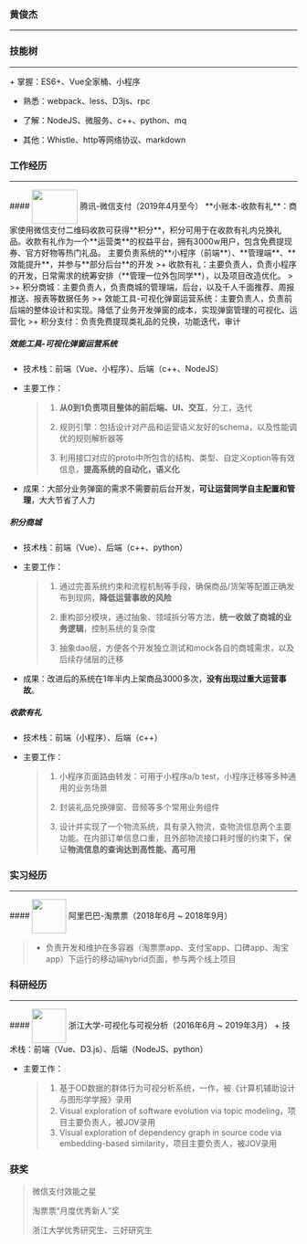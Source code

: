 ### 黄俊杰

<hr>


### 技能树

<hr>
+ 掌握：ES6+、Vue全家桶、小程序

+ 熟悉：webpack、less、D3js、rpc

+ 了解：NodeJS、微服务、c++、python、mq

+ 其他：Whistle、http等网络协议、markdown

### 工作经历

<hr>
#### <img src="https://gtimg.wechatpay.cn/resource/xres/img/202207/985471068ff5a8b261d2cb6bdc06adb3_281x179.jpeg" width="80px" height="60px" style="vertical-align: middle;">  腾讯-微信支付（2019年4月至今）
**小账本-收款有礼**：商家使用微信支付二维码收款可获得**积分**，积分可用于在收款有礼内兑换礼品。收款有礼作为一个**运营类**的权益平台，拥有3000w用户，包含免费提现券、官方好物等热门礼品。
主要负责系统的**小程序（前端**）、**管理端**、**效能提升**，并参与**部分后台**的开发
>+ 收款有礼：主要负责人，负责小程序的开发，日常需求的统筹安排（**管理一位外包同学**），以及项目改造优化。
>
>+ 积分商城：主要负责人，负责商城的管理端，后台，以及千人千面推荐、周报推送、报表等数据任务
>+ 效能工具-可视化弹窗运营系统：主要负责人，负责前后端的整体设计和实现。降低了业务开发弹窗的成本，实现弹窗管理的可视化、运营化
>+ 积分支付：负责免费提现类礼品的兑换，功能迭代，审计

##### 效能工具-可视化弹窗运营系统

+ 技术栈：前端（Vue、小程序）、后端（c++、NodeJS）

+ 主要工作：
  
  > 1. **从0到1负责项目整体的前后端、UI、交互**，分工，迭代
  > 
  > 2. 规则引擎：包括设计对产品和运营语义友好的schema，以及性能调优的规则解析器等
  > 
  > 3. 利用接口对应的proto中所包含的结构、类型、自定义option等有效信息，**提高系统的自动化，语义化**

+ 成果：大部分业务弹窗的需求不需要前后台开发，**可让运营同学自主配置和管理**，大大节省了人力

##### 积分商城

+ 技术栈：前端（Vue）、后端（c++、python）

+ 主要工作：
  
  > 1. 通过完善系统约束和流程机制等手段，确保商品/货架等配置正确发布到现网，**降低运营事故的风险**
  > 
  > 2. 重构部分模块，通过抽象、领域拆分等方法，**统一收敛了商城的业务逻辑**，控制系统的复杂度
  > 
  > 3. 抽象dao层，方便各个开发独立测试和mock各自的商城需求，以及后续存储层的迁移

+ 成果：改进后的系统在1年半内上架商品3000多次，**没有出现过重大运营事故**。

##### 收款有礼

+ 技术栈：前端（小程序）、后端（c++）

+ 主要工作：  
  
  > 1. 小程序页面路由转发：可用于小程序a/b test，小程序迁移等多种通用的业务场景
  > 
  > 2. 封装礼品兑换弹窗、音频等多个常用业务组件
  > 
  > 3. 设计并实现了一个物流系统，具有录入物流，查物流信息两个主要功能。在内部订单信息口重，且外部物流接口耗时慢的约束下，保证**物流信息的查询达到高性能、高可用**

### 实习经历

<hr>
#### <img src="https://gtimg.wechatpay.cn/resource/xres/img/202207/5d2d479ca15390f1385274e84820b720_284x177.jpeg" width="60px" style="vertical-align: middle;">  阿里巴巴-淘票票（2018年6月 ~ 2018年9月）

> + 负责开发和维护在多容器（淘票票app、支付宝app、口碑app、淘宝app）下运行的移动端hybrid页面，参与两个线上项目

### 科研经历

<hr>
#### <img src="https://gtimg.wechatpay.cn/resource/xres/img/202207/22a7520c0c01dafa429da652d275fbe0_275x183.png" width="60px" style="vertical-align: middle;">  浙江大学-可视化与可视分析（2016年6月 ~ 2019年3月）
+ 技术栈：前端（Vue、D3.js）、后端（NodeJS、python）

+ 主要工作：
  
  > 1. 基于OD数据的群体行为可视分析系统，一作，被《计算机辅助设计与图形学学报》录用
  > 2. Visual exploration of software evolution via topic modeling，项目主要负责人，被JOV录用
  > 3. Visual exploration of dependency graph in source code via embedding-based similarity，项目主要负责人，被JOV录用

### 获奖

> 微信支付效能之星
> 
> 淘票票“月度优秀新人”奖
> 
> 浙江大学优秀研究生、三好研究生